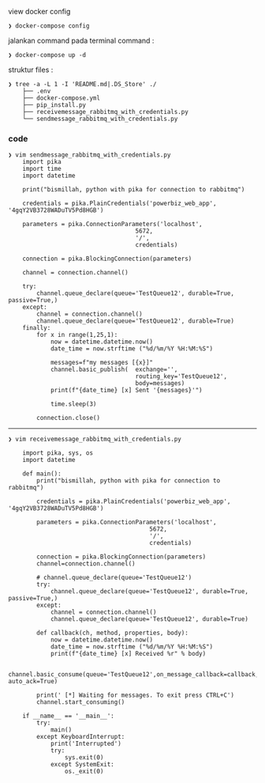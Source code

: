 view docker config

    ❯ docker-compose config
 
jalankan command pada terminal command :

    ❯ docker-compose up -d


struktur files :

    ❯ tree -a -L 1 -I 'README.md|.DS_Store' ./
        ├── .env
        ├── docker-compose.yml
        ├── pip_install.py
        ├── receivemessage_rabbitmq_with_credentials.py
        └── sendmessage_rabbitmq_with_credentials.py

### code

    ❯ vim sendmessage_rabbitmq_with_credentials.py
        import pika
        import time
        import datetime

        print("bismillah, python with pika for connection to rabbitmq")

        credentials = pika.PlainCredentials('powerbiz_web_app', '4gqY2VB3728WADuTV5Pd8HGB')

        parameters = pika.ConnectionParameters('localhost',
                                        5672,
                                        '/',
                                        credentials)

        connection = pika.BlockingConnection(parameters)

        channel = connection.channel()

        try:
            channel.queue_declare(queue='TestQueue12', durable=True, passive=True,)
        except:
            channel = connection.channel()
            channel.queue_declare(queue='TestQueue12', durable=True)
        finally:
            for x in range(1,25,1):
                now = datetime.datetime.now()
                date_time = now.strftime ("%d/%m/%Y %H:%M:%S")

                messages=f"my messages [{x}]"
                channel.basic_publish(  exchange='', 
                                        routing_key='TestQueue12', 
                                        body=messages)
                print(f"{date_time} [x] Sent '{messages}'")

                time.sleep(3)

            connection.close()

---

    ❯ vim receivemessage_rabbitmq_with_credentials.py

        import pika, sys, os
        import datetime

        def main():
            print("bismillah, python with pika for connection to rabbitmq")

            credentials = pika.PlainCredentials('powerbiz_web_app', '4gqY2VB3728WADuTV5Pd8HGB')

            parameters = pika.ConnectionParameters('localhost',
                                            5672,
                                            '/',
                                            credentials)

            connection = pika.BlockingConnection(parameters)
            channel=connection.channel()

            # channel.queue_declare(queue='TestQueue12')
            try:
                channel.queue_declare(queue='TestQueue12', durable=True, passive=True,)
            except:
                channel = connection.channel()
                channel.queue_declare(queue='TestQueue12', durable=True)

            def callback(ch, method, properties, body):
                now = datetime.datetime.now()
                date_time = now.strftime ("%d/%m/%Y %H:%M:%S")
                print(f"{date_time} [x] Received %r" % body)

            channel.basic_consume(queue='TestQueue12',on_message_callback=callback, auto_ack=True)

            print(' [*] Waiting for messages. To exit press CTRL+C')
            channel.start_consuming()

        if __name__ == '__main__':
            try:
                main()
            except KeyboardInterrupt:
                print('Interrupted')
                try:
                    sys.exit(0)
                except SystemExit:
                    os._exit(0)
